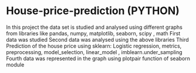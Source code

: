 # House-price-prediction (PYTHON)

In this project the data set is studied and analysed using different graphs from libraries like pandas, numpy, matplotlib, seaborn, scipy , math
First data was studied 
Second data was analysed using the above libraries
Third Prediction of the house price using sklearn: Logistic regression, metrics, preprocessing, model_selection, linear_model , imblearn.under_sampling
Fourth data was represented in the graph using plotpair function of seaborn module
